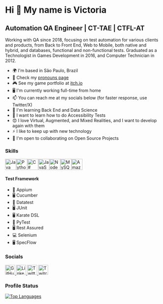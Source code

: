<!--
- 🌱 I’m currently learning ...
- 🤝 I’m looking to collaborate on ...
- 🤔 I’m looking for help with ...
- 💬 Ask me about ...
- 📫 How to reach me: ...
- ✉️ You can contact me at ...
- 😄 Pronouns: ...
- ⚡ Fun fact: ...
- 🖥️ ...
-->

Hi 👋 My name is Victoria
================================================================================================================================

Automation QA Engineer | CT-TAE | CTFL-AT
-----------------------------------------

Working with QA since 2018, focusing on test automation for various clients and products, from Back to Front End, Web to Mobile, both native and hybrid, and databases, functional and non-functional tests. Graduated as a Technologist in Games Development in 2016, and Computer Technician in 2012.

*   🌍  I'm based in São Paulo, Brazil
*   💬  Check my [pronouns page](https://pronouns.page/@Vic_Walker)
*   🎮  See my game portfolio at [itch.io](http://vicwalker.itch.io)
*   🖥️  I'm currently working full-time from home
*   📫  You can reach me at my socials below (for faster response, use Twitter/X)
*   🧠  I'm learning Back End and Data Science
*   🌱  I want to learn how to do Accessibility Tests
*   😍  I love Virtual, Augmented, and Mixed Realities, and I want to develop again with them
*   ⚡  I like to keep up with new technology
*   🤝  I'm open to collaborating on Open Source Projects

### Skills 
<p align="left">
<a href="https://www.oracle.com/java/" target="_blank" rel="noreferrer"><img src="https://raw.githubusercontent.com/danielcranney/readme-generator/main/public/icons/skills/java-colored.svg" width="36" height="36" alt="Java" /></a><a href="https://www.python.org/" target="_blank" rel="noreferrer"><img src="https://raw.githubusercontent.com/danielcranney/readme-generator/main/public/icons/skills/python-colored.svg" width="36" height="36" alt="Python" /></a><a href="https://docs.microsoft.com/en-us/dotnet/csharp/" target="_blank" rel="noreferrer"><img src="https://raw.githubusercontent.com/danielcranney/readme-generator/main/public/icons/skills/csharp-colored.svg" width="36" height="36" alt="C#" /></a><a href="https://developer.mozilla.org/en-US/docs/Web/JavaScript" target="_blank" rel="noreferrer"><img src="https://raw.githubusercontent.com/danielcranney/readme-generator/main/public/icons/skills/javascript-colored.svg" width="36" height="36" alt="JavaScript" /></a><a href="https://nodejs.org/en/" target="_blank" rel="noreferrer"><img src="https://raw.githubusercontent.com/danielcranney/readme-generator/main/public/icons/skills/nodejs-colored.svg" width="36" height="36" alt="NodeJS" /></a><a href="https://www.mysql.com/" target="_blank" rel="noreferrer"><img src="https://raw.githubusercontent.com/danielcranney/readme-generator/main/public/icons/skills/mysql-colored.svg" width="36" height="36" alt="MySQL" /></a><a href="https://aws.amazon.com" target="_blank" rel="noreferrer"><img src="https://raw.githubusercontent.com/danielcranney/readme-generator/main/public/icons/skills/aws-colored.svg" width="36" height="36" alt="Amazon Web Services" /></a>
</p>

#### Test Framework
*   📱   Appium
*   🖥️  Cucumber
*   💾  Datatest
*   🖥️  JUnit
*   🖥️  Karate DSL
*   💾  PyTest
*   🖥️  Rest Assured
*   💻  Selenium
*   🖥️  SpecFlow

### Socials
<p align="left">
<a href="https://www.github.com/VictoriaMachado" target="_blank" rel="noreferrer">
<picture>
<source media="(prefers-color-scheme: dark)" srcset="https://raw.githubusercontent.com/danielcranney/readme-generator/main/public/icons/socials/github-dark.svg" />
<source media="(prefers-color-scheme: light)" srcset="https://raw.githubusercontent.com/danielcranney/readme-generator/main/public/icons/socials/github.svg" />
<img src="https://raw.githubusercontent.com/danielcranney/readme-generator/main/public/icons/socials/github.svg" width="32" height="32" alt="GitHub" />
</picture></a>
<a href="https://www.linkedin.com/in/victoriamoliveira" target="_blank" rel="noreferrer">
<picture>
<source media="(prefers-color-scheme: dark)" srcset="https://raw.githubusercontent.com/danielcranney/readme-generator/main/public/icons/socials/linkedin-dark.svg" />
<source media="(prefers-color-scheme: light)" srcset="https://raw.githubusercontent.com/danielcranney/readme-generator/main/public/icons/socials/linkedin.svg" />
<img src="https://raw.githubusercontent.com/danielcranney/readme-generator/main/public/icons/socials/linkedin.svg" width="32" height="32" alt="LinkedIn" />
</picture></a>
<a href="https://www.x.com/Vic_Walker" target="_blank" rel="noreferrer">
<picture>
<source media="(prefers-color-scheme: dark)" srcset="https://raw.githubusercontent.com/danielcranney/readme-generator/main/public/icons/socials/twitter-dark.svg" />
<source media="(prefers-color-scheme: light)" srcset="https://raw.githubusercontent.com/danielcranney/readme-generator/main/public/icons/socials/twitter.svg" />
<img src="https://raw.githubusercontent.com/danielcranney/readme-generator/main/public/icons/socials/twitter.svg" width="32" height="32" alt="Twitter (X)" />
</picture></a>
<a href="https://www.twitch.tv/vic_walker" target="_blank" rel="noreferrer">
<picture>
<source media="(prefers-color-scheme: dark)" srcset="https://raw.githubusercontent.com/danielcranney/readme-generator/main/public/icons/socials/twitch.svg" />
<source media="(prefers-color-scheme: light)" srcset="https://raw.githubusercontent.com/danielcranney/readme-generator/main/public/icons/socials/twitch.svg" />
<img src="https://raw.githubusercontent.com/danielcranney/readme-generator/main/public/icons/socials/twitch.svg" width="32" height="32" alt="Twitch" />
</picture></a></p>

### Profile Status
<p align="left">
<a href="https://github.com/VictoriaMachado" align="left"><img src="https://github-readme-stats.vercel.app/api/top-langs/?username=VictoriaMachado&langs_count=10&title_color=ef4444&text_color=ffffff&icon_color=0891b2&bg_color=1c1917&hide_border=true&locale=en&custom_title=Top%20%Languages" alt="Top Languages" /></a>
</p>
